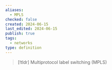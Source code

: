 ```yaml
---
aliases:
  - MPLS
checked: false
created: 2024-06-15
last_edited: 2024-06-15
publish: true
tags:
  - networks
type: definition
---
```

>[!tldr] Multiprotocol label switching (MPLS)
>

